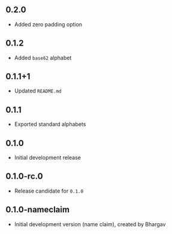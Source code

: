 ## 0.2.0

- Added zero padding option

## 0.1.2

- Added `base62` alphabet

## 0.1.1+1

- Updated `README.md`

## 0.1.1

- Exported standard alphabets

## 0.1.0

- Initial development release

## 0.1.0-rc.0

- Release candidate for `0.1.0`

## 0.1.0-nameclaim

- Initial development version (name claim), created by Bhargav
